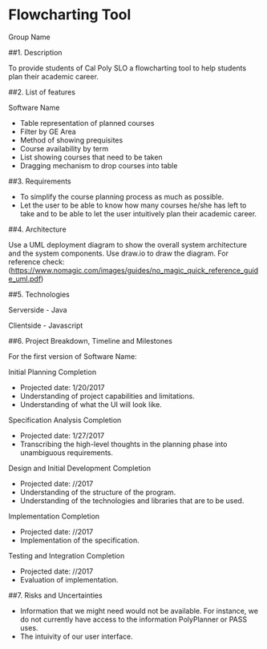 # Flowcharting Tool
Group Name

##1. Description

To provide students of Cal Poly SLO a flowcharting tool to help students plan their academic career.

##2.	List of features

Software Name
* Table representation of planned courses
* Filter by GE Area
* Method of showing prequisites
* Course availability by term
* List showing courses that need to be taken
* Dragging mechanism to drop courses into table

##3.	Requirements

* To simplify the course planning process as much as possible.
* Let the user to be able to know how many courses he/she has left to take and to be able to let the user intuitively plan their academic career.

##4.	Architecture

Use a UML deployment diagram to show the overall system architecture and the system components. Use draw.io to draw the diagram. For reference check: (https://www.nomagic.com/images/guides/no_magic_quick_reference_guide_uml.pdf)

##5.	Technologies

Serverside - Java

Clientside - Javascript

##6.	Project Breakdown, Timeline and Milestones

For the first version of Software Name:

Initial Planning Completion
* Projected date: 1/20/2017
* Understanding of project capabilities and limitations.
* Understanding of what the UI will look like.

Specification Analysis Completion
* Projected date: 1/27/2017
* Transcribing the high-level thoughts in the planning phase into unambiguous requirements. 

Design and Initial Development Completion
* Projected date: //2017
* Understanding of the structure of the program.
* Understanding of the technologies and libraries that are to be used.

Implementation Completion
* Projected date: //2017
* Implementation of the specification.

Testing and Integration Completion
* Projected date: //2017
* Evaluation of implementation.


##7.	Risks and Uncertainties

* Information that we might need would not be available. For instance, we do not currently have access to the information PolyPlanner or PASS uses.
* The intuivity of our user interface.
